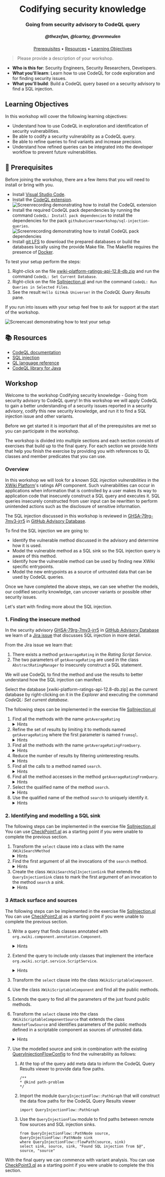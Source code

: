<h1 align="center">Codifying security knowledge</h1>
<h3 align="center">Going from security advisory to CodeQL query</h3>
<h5 align="center">@thezefan, @lcartey, @rvermeulen</h3>

<p align="center">
  <a href="#mega-prerequisites">Prerequisites</a> •  
  <a href="#books-resources">Resources</a> •
  <a href="#learning-objectives">Learning Objectives</a>
</p>

> Please provide a description of your workshop.

- **Who is this for**: Security Engineers, Security Researchers, Developers.
- **What you'll learn**: Learn how to use CodeQL for code exploration and for finding security issues.
- **What you'll build**: Build a CodeQL query based on a security advisory to find a SQL injection.

## Learning Objectives

In this workshop will cover the following learning objectives:

- Understand how to use CodeQL in exploration and identification of security vulnerabilities.
- Be able to codify a security vulnerability as a CodeQL query.
- Be able to refine queries to find variants and increase precision.
- Understand how refined queries can be integrated into the developer workflow to prevent future vulnerabilities.

## :mega: Prerequisites

Before joining the workshop, there are a few items that you will need to install or bring with you.

- Install [Visual Studio Code](https://code.visualstudio.com/).
- Install the [CodeQL extension](https://marketplace.visualstudio.com/items?itemName=github.vscode-codeql).
  ![Screenrecording demonstrating how to install the CodeQL extension](./assets/images/install-codeql-extension.gif)
- Install the required CodeQL pack dependencies by running the command `CodeQL: Install pack dependencies` to install the dependencies for the pack `githubuniverseworkshop/sql-injection-queries`.
  ![Screenrecording demonstrating how to install CodeQL pack dependencies](./assets/images/install-codeql-pack-deps.gif)
- Install [git LFS](https://docs.github.com/en/repositories/working-with-files/managing-large-files/installing-git-large-file-storage) to download the prepared databases or build the databases locally using the provide Make file. The Makefile requires the presence of [Docker](https://www.docker.com/).

To test your setup perform the steps:

1. Right-click on the file [xwiki-platform-ratings-api-12.8-db.zip](./xwiki-platform-ratings-api-12.8-db.zip) and run the command `CodeQL: Set Current Database`.
2. Right-click on the file [SqlInjection.ql](./java/sql-injection/src/SqlInjection.ql) and run the command `CodeQL: Run Queries in Selected Files`.
3. See the result `Hello GitHub Universe!` in the *CodeQL Query Results* pane.

If you run into issues with your setup feel free to ask for support at the start of the workshop.

![Screencast demonstrating how to test your setup](./assets/images/test-setup.gif)

## :books: Resources

- [CodeQL documentation](https://codeql.github.com/docs/)
- [SQL injection](https://portswigger.net/web-security/sql-injection)
- [QL language reference](https://codeql.github.com/docs/ql-language-reference/)
- [CodeQL library for Java](https://codeql.github.com/codeql-standard-libraries/java/)

## Workshop

Welcome to the workshop Codifying security knowledge - Going from security advisory to CodeQL query!
In this workshop we will apply CodeQL to gain a better understanding of a security issues reported in a security advisory, codify this new security knowledge, and run it to find a SQL injection issue and other variants.

Before we get started it is important that all of the prerequisites are met so you can participate in the workshop.

The workshop is divided into multiple sections and each section consists of exercises that build up to the final query.
For each section we provide *hints* that help you finish the exercise by providing you with references to QL classes and member predicates that you can use.

### Overview

In this workshop we will look for a known *SQL injection vulnerabilities* in the [XWiki Platform](https://xwiki.org)'s ratings API component. Such vulnerabilities can occur in applications when information that is controlled by a user makes its way to application code that insecurely construct a SQL query and executes it. SQL queries insecurely constructed from user input can be rewritten to perform unintended actions such as the disclosure of sensitive information.

The SQL injection discussed in this workshop is reviewed in [GHSA-79rg-7mv3-jrr5](https://github.com/advisories/GHSA-79rg-7mv3-jrr5) in [GitHub Advisory Database](https://github.com/advisories).

To find the SQL injection we are going to:

- Identify the vulnerable method discussed in the advisory and determine how it is used.
- Model the vulnerable method as a SQL sink so the SQL injection query is aware of this method.
- Identify how the vulnerable method can be used by finding new XWiki specific entrypoints.
- Model the new entrypoints as a source of untrusted data that can be used by CodeQL queries.
  
Once we have completed the above steps, we can see whether the models, our codified security knowledge, can uncover variants or possible
other security issues.

Let's start with finding more about the SQL injection.

### 1. Finding the insecure method

In the security advisory [GHSA-79rg-7mv3-jrr5](https://github.com/advisories/GHSA-79rg-7mv3-jrr5) in [GitHub Advisory Database](https://github.com/advisories) we learn of a [Jira issue](https://jira.xwiki.org/browse/XWIKI-17662) that discusses SQL injection in more detail.

From the Jira issue we learn that:

1. There exists a method `getAverageRating` in the *Rating Script Service*.
2. The two parameters of `getAverageRating` are used in the class `AbstractRatingManager` to insecurely construct a SQL statement.

We will use CodeQL to find the method and use the results to better understand how the SQL injection can manifest.

Select the database [xwiki-platform-ratings-api-12.8-db.zip] as the current database by right-clicking on it in the *Explorer* and executing the command *CodeQL: Set current database*.

The following steps can be implemented in the exercise file [SqlInjection.ql](./java/sql-injection/src/SqlInjection.ql)

1. Find all the methods with the name `getAverageRating`
   <details>
   <summary>Hints</summary>
   - The `java` module provides a class `Method` to reason about methods in a program.
   - The class `Method` provides the member predicates `getName` and `hasName` to reason about the name of a method.
   </details>
2. Refine the set of results by limiting it to methods named `getAverageRating` where the first parameter is named `fromsql`.
   <details>
   <summary>Hints</summary>
   - The class `Method` provides the member predicate `getParameter` that expects an index to retrieve the corresponding parameter, if any.
   - The class `Parameter` provides the member predicates `getName` and `hasName` to reason about the name of a parameter.
   </summary>
3. Find all the methods with the name `getAverageRatingFromQuery`.
   <details>
   <summary>Hints</summary>
   - The `java` module provides a class `Method` to reason about methods in a program.
   - The class `Method` provides the member predicates `getName` and `hasName` to reason about the name of a method.
   </details>
4. Reduce the number of results by filtering uninteresting results.
   <details>
   <summary>Hints</summary>
   - The class `Method` provides the member predicates `getBody` to reason about the statements that constitute a method.
   - You can use the quantifier `exists` like `not exists(foo())` to determine if a predicate has no results.
   </details>
5. Find all the calls to a method named `search`.
   <details>
   <summary>Hints</summary>
   - Calls to methods are method accesses. The class `MethodAccess` allows you to reason about method accesses.
   - The class `MethodAccess` provides a member predicate `getMethod` allows you to reason about the method being accessed.
   - The class `MethodAccess` provides the member predicates `getName` and `hasName` to reason about the name of a method.
   </details>
6. Find all the method accesses in the method `getAverageRatingFromQuery`.
   <details>
   <summary>Hints</summary>
   - The class `MethodAccess` provides the member predicate [getEnclosingCallable](https://codeql.github.com/codeql-standard-libraries/java/semmle/code/java/Expr.qll/predicate.Expr$MethodAccess$getEnclosingCallable.0.html) to reason about the method or constructor containing the method access.
   - The class [Callable](https://codeql.github.com/codeql-standard-libraries/java/semmle/code/java/Member.qll/type.Member$Callable.html) provides the member predicates [getName](https://codeql.github.com/codeql-standard-libraries/java/semmle/code/java/Element.qll/predicate.Element$Element$getName.0.html) and [hasName](https://codeql.github.com/codeql-standard-libraries/java/semmle/code/java/Element.qll/predicate.Element$Element$hasName.1.html) to reason about the name of a method.
   </details>
7. Select the qualified name of the method `search`.
   <details>
   <summary>Hints</summary>
   - The class [Method](https://codeql.github.com/codeql-standard-libraries/java/semmle/code/java/Member.qll/type.Member$Method.html) provides the member predicate [getQualifiedName](https://codeql.github.com/codeql-standard-libraries/java/semmle/code/java/Member.qll/predicate.Member$Member$getQualifiedName.0.html) useful fore debugging. The more efficient [hasQualifiedName](https://codeql.github.com/codeql-standard-libraries/java/semmle/code/java/Member.qll/predicate.Member$Member$hasQualifiedName.3.html) for restricting a method.
   </details>
8. Use the qualified name of the method `search` to uniquely identify it.
   <details>
   <summary>Hints</summary>
   - Use the `where` clause to restrict the results of the query.
   - The class [Method](https://codeql.github.com/codeql-standard-libraries/java/semmle/code/java/Member.qll/type.Member$Method.html) provides the member predicate [getQualifiedName](https://codeql.github.com/codeql-standard-libraries/java/semmle/code/java/Member.qll/predicate.Member$Member$getQualifiedName.0.html) useful fore debugging. The more efficient [hasQualifiedName](https://codeql.github.com/codeql-standard-libraries/java/semmle/code/java/Member.qll/predicate.Member$Member$hasQualifiedName.3.html) for restricting a method.
   </details>

### 2. Identifying and modelling a SQL sink

The following steps can be implemented in the exercise file [SqlInjection.ql](./java/sql-injection/src/SqlInjection.ql)
You can use [CheckPoint1.ql](./java/sql-injection/src/checkpoints/CheckPoint1.ql) as a starting point if you were unable to complete the previous section.

1. Transform the `select` clause into a class with the name `XWikiSearchMethod`
   <details>
   <summary>Hints</summary>
   - The steps for transforming a `select` clause into a class are:
      1. [Define a class](https://codeql.github.com/docs/ql-language-reference/types/#defining-a-class) and it's [characteristic predicate](https://codeql.github.com/docs/ql-language-reference/types/#characteristic-predicates). It will extend, through `extends`, from the class used in the `from` part of your [select clause](https://codeql.github.com/docs/ql-language-reference/queries/#select-clauses).
      2. Copy the `where` part from the [select clause](https://codeql.github.com/docs/ql-language-reference/queries/#select-clauses) into the [characteristic predicate](https://codeql.github.com/docs/ql-language-reference/types/#characteristic-predicates).
      3. Replace the variable with type the class `extends` from with the `this` variable.
      4. If the class relies on other variables from the `from` part then you can wrap the body of the characteristic predicate with an [exists](https://codeql.github.com/docs/ql-language-reference/formulas/#exists) quantifier to introduce those variable.
   </details>
2. Find the first argument of all the invocations of the `search` method.
   <details>
   <summary>Hints</summary>
   - The class [Method](https://codeql.github.com/codeql-standard-libraries/java/semmle/code/java/Member.qll/type.Member$Method.html), which `XWikiSearchMethod` *extends*, provides the member predicate [getAReference](https://codeql.github.com/codeql-standard-libraries/java/semmle/code/java/Member.qll/predicate.Member$Method$getAReference.0.html) that returns all the [MethodAccess](https://codeql.github.com/codeql-standard-libraries/java/semmle/code/java/Expr.qll/type.Expr$MethodAccess.html)es referring the method.
   - The class [MethodAccess](https://codeql.github.com/codeql-standard-libraries/java/semmle/code/java/Expr.qll/type.Expr$MethodAccess.html) provides the member predicate [getArgument](https://codeql.github.com/codeql-standard-libraries/java/semmle/code/java/Expr.qll/predicate.Expr$MethodAccess$getArgument.1.html) and [getAnArgument](https://codeql.github.com/codeql-standard-libraries/java/semmle/code/java/Expr.qll/predicate.Expr$MethodAccess$getAnArgument.0.html) to reason about arguments used by the method call.
   <details>
3. Create the class `XWikiSearchSqlInjectionSink` that extends the `QueryInjectionSink` class to mark the first argument of an invocation to the method `search`  a *sink*.
   <details>
   <summary>Hints</summary>
   - The `QueryInjectionSink` can be imported from the `SqlInjectionQuery` module using `import semmle.code.java.security.SqlInjectionQuery`
   - The `QueryInjectionSink` is a subclass of `DataFlow::Node`, so it represents a node in the dataflow graph.
     You can use the member predicate `asExpr` to find a corresponding AST node.
   - The class `Method` has a member predicate `getAReference`, that is inherited by our class `XWikiSearchMethod`, that provides all the method accesses targeting that method.
   - The class `MethodAccess` has a member predicate `getArgument()` that provided an index returns the nth argument provided to the method access.
   <details>

### 3 Attack surface and sources

The following steps can be implemented in the exercise file [SqlInjection.ql](./java/sql-injection/src/SqlInjection.ql)
You can use [CheckPoint2.ql](./java/sql-injection/src/checkpoints/CheckPoint2.ql) as a starting point if you were unable to complete the previous section.

1. Write a query that finds classes annotated with `org.xwiki.component.annotation.Component`.
   <details>
   <summary>Hints</summary>
   - The class `Class` provides the member predicate `getAnAnnotation` to get the annotation that apply to the class.
   - User defined annotations are declared using an [annotation type](https://docs.oracle.com/javase/tutorial/java/annotations/declaring.html). The class `Annotation`, returned by `getAnAnnotation`, provides the member predicate `getType` to get the annotation type of an annotation.
   - The type `AnnotationType` is a specialization of an interface and allows us, among others, to reason about it's qualified name using the member predicates `getQualifiedName` and `hasQualifiedName`.
   </details>
2. Extend the query to include only classes that implement the interface `org.xwiki.script.service.ScriptService`.
   <details>
   <summary>Hints</summary>
   - The class `Interface` represents all the Java interfaces in a program.
   - The class `Interface` provides the member predicates `getQualifedName` and `hasQualifiedName` to reason about the qualified name of an Java interface.
   </details>
3. Transform the `select` clause into the class `XWikiScriptableComponent`.
4. Use the class `XWikiScriptableComponent` and find all the public methods.
5. Extends the query to find all the parameters of the just found public methods.
6. Transform the `select` clause into the  class `XWikiScriptableComponentSource` that extends the class `RemoteFlowSource` and identifies parameters of the public methods defined in a scriptable component as sources of untrusted data.
   <details>
   <summary>Hints</summary>
   - Reuse the class `XWikiScriptableComponentSource`, a subclass of `Class`, to reason about scriptable components.
   - The class `Class` provides the member predicate `getAMethod` to get the Java methods that belong to a java class.
   - The class `Method` provides the member predicate `isPublic` to determine if a method is publicly accessible.
   - The class `Method` provides the member predicates `getParameter` and `getAParameter` to reason about parameters associated with a Java method.
   - Subclasses of `RemoteFlowSource` require the implementation of a member predicate `getSourceType` to describe the type of the source.
     Use the following implementation:

     ```ql
      override string getSourceType() {
         result = "XWiki scriptable component"
      }
     ```

   </details>
7. Use the modelled source and sink in combination with the existing [QueryInjectionFlowConfig](https://codeql.github.com/codeql-standard-libraries/java/semmle/code/java/security/SqlInjectionQuery.qll/module.SqlInjectionQuery$QueryInjectionFlowConfig.html) to find the vulnerability as follows:
   1. At the top of the query add meta data to inform the CodeQL Query Results viewer to provide data flow paths.

      ```ql
      /**
      * @kind path-problem
      */
      ```

   2. Import the module `QueryInjectionFlow::PathGraph` that will construct the data flow paths for the CodeQL Query Results viewer

      ```ql
      import QueryInjectionFlow::PathGraph
      ```

   3. Use the `QueryInjectionFlow` module to find paths between remote flow sources and SQL injection sinks.

      ```ql
      from QueryInjectionFlow::PathNode source, QueryInjectionFlow::PathNode sink
      where QueryInjectionFlow::flowPath(source, sink)
      select sink, source, sink, "Found SQL injection from $@", source, "source"
      ```

With the final query we can commence with variant analysis.
You can use [CheckPoint3.ql](./java/sql-injection/src/checkpoints/CheckPoint3.ql) as a starting point if you were unable to complete the this section.
